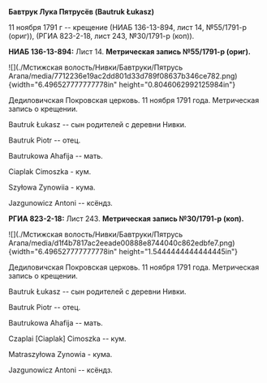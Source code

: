 **Бавтрук Лука Пятрусёв (Bautruk Łukasz)**

11 ноября 1791 г -- крещение (НИАБ 136-13-894, лист 14, №55/1791-р
(ориг)), (РГИА 823-2-18, лист 243, №30/1791-р (коп)).

**НИАБ 136-13-894:** Лист 14. **Метрическая запись №55/1791-р (ориг).**

![](./Мстижская волость/Нивки/Бавтруки/Пятрусь Агапа/media/7712236e19ac2dd801d33d789f08637b346ce782.png){width="6.496527777777778in"
height="0.8046062992125984in"}

Дедиловичская Покровская церковь. 11 ноября 1791 года. Метрическая
запись о крещении.

Bautruk Łukasz -- сын родителей с деревни Нивки.

Bautruk Piotr -- отец.

Bautrukowa Ahafija -- мать.

Ciaplak Cimoszka - кум.

Szyłowa Zynowiia - кума.

Jazgunowicz Antoni -- ксёндз.

**РГИА 823-2-18:** Лист 243. **Метрическая запись №30/1791-р (коп).**

![](./Мстижская волость/Нивки/Бавтруки/Пятрусь Агапа/media/d1f4b7817ac2eeade00888e8744040c862edbfe7.png){width="6.496527777777778in"
height="1.5444444444444445in"}

Дедиловичская Покровская церковь. 11 ноября 1791 года. Метрическая
запись о крещении.

Bautruk Łukasz -- сын родителей с деревни Нивки.

Bautruk Piotr -- отец.

Bautrukowa Ahafija -- мать.

Czaplai \[Ciaplak\] Cimoszka -- кум.

Matraszyłowa Zynowia - кума.

Jazgunowicz Antoni -- ксёндз.
